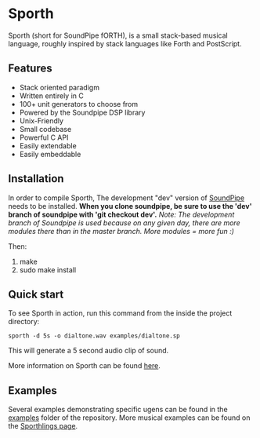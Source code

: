 # Sporth

Sporth (short for SoundPipe fORTH), is a small stack-based musical language, roughly
inspired by stack languages like Forth and PostScript.

## Features

- Stack oriented paradigm
- Written entirely in C
- 100+ unit generators to choose from
- Powered by the Soundpipe DSP library
- Unix-Friendly
- Small codebase
- Powerful C API
- Easily extendable
- Easily embeddable


## Installation

In order to compile Sporth, The development "dev" version of [SoundPipe](http://www.github.com/PaulBatchelor/soundpipe.git)
needs to be installed.
**When you clone soundpipe, be sure to use the 'dev' branch of soundpipe with 'git checkout dev'.**
*Note: The development branch of Soundpipe is used because on any given day, there are
more modules there than in the master branch. More modules = more fun :)*

Then:

1. make
2. sudo make install

## Quick start

To see Sporth in action, run this command from the inside the project directory:

```
sporth -d 5s -o dialtone.wav examples/dialtone.sp
```

This will generate a 5 second audio clip of sound.

More information on Sporth can be found
[here](http://paulbatchelor.github.io/proj/sporth.html).

## Examples

Several examples demonstrating specific ugens can be found in
the [examples](examples) folder of the repository. More musical
examples can be found on the
[Sporthlings page](http://pbat.ch/sporthlings).
